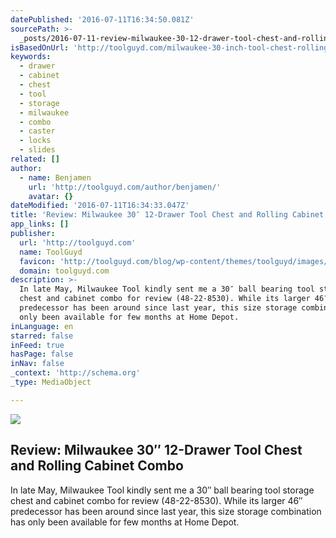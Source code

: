 ```yaml
---
datePublished: '2016-07-11T16:34:50.081Z'
sourcePath: >-
  _posts/2016-07-11-review-milwaukee-30-12-drawer-tool-chest-and-rolling-cabin.md
isBasedOnUrl: 'http://toolguyd.com/milwaukee-30-inch-tool-chest-rolling-cabinet-combo-review/'
keywords:
  - drawer
  - cabinet
  - chest
  - tool
  - storage
  - milwaukee
  - combo
  - caster
  - locks
  - slides
related: []
author:
  - name: Benjamen
    url: 'http://toolguyd.com/author/benjamen/'
    avatar: {}
dateModified: '2016-07-11T16:34:33.047Z'
title: 'Review: Milwaukee 30″ 12-Drawer Tool Chest and Rolling Cabinet Combo'
app_links: []
publisher:
  url: 'http://toolguyd.com'
  name: ToolGuyd
  favicon: 'http://toolguyd.com/blog/wp-content/themes/toolguyd/images/favicon.ico'
  domain: toolguyd.com
description: >-
  In late May, Milwaukee Tool kindly sent me a 30″ ball bearing tool storage
  chest and cabinet combo for review (48-22-8530). While its larger 46″
  predecessor has been around since last year, this size storage combination has
  only been available for few months at Home Depot.
inLanguage: en
starred: false
inFeed: true
hasPage: false
inNav: false
_context: 'http://schema.org'
_type: MediaObject

---
```

<article style=""><img src="https://imgflo.herokuapp.com/graph/vahj1ThiexotieMo/b1d5186bd1e555319b2b0ae89c0a979d/noop.jpg?input=http%3A%2F%2Ftoolguyd.com%2Fblog%2Fwp-content%2Fuploads%2F2016%2F07%2FMilwaukee-30-inch-storage-combo-product-shot.jpg" /><h1>Review: Milwaukee 30″ 12-Drawer Tool Chest and Rolling Cabinet Combo</h1><p>In late May, Milwaukee Tool kindly sent me a 30″ ball bearing tool storage chest and cabinet combo for review (48-22-8530). While its larger 46″ predecessor has been around since last year, this size storage combination has only been available for few months at Home Depot.</p></article>